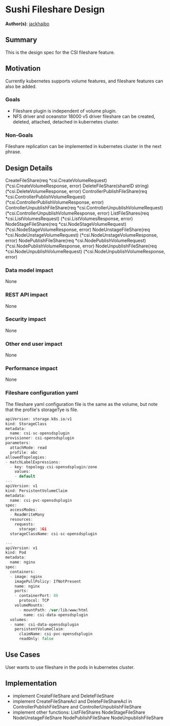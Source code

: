 # Sushi Fileshare Design

**Author(s)**: [jackhaibo](https://github.com/jackhaibo)

## Summary

This is the design spec for the CSI fileshare feature.

## Motivation

Currently kubernetes supports volume features, and fileshare features can also be added. 

### Goals

* Fileshare plugin is independent of volume plugin.
* NFS driver and oceanstor 18000 v5 driver fileshare can be created, deleted, attached, detached in kubernetes cluster.
 
### Non-Goals

Fileshare replication can be implemented in kubernetes cluster in the next phrase. 
 
## Design Details

CreateFileShare(req *csi.CreateVolumeRequest) (*csi.CreateVolumeResponse, error)
DeleteFileShare(shareID string) (*csi.DeleteVolumeResponse, error)
ControllerPublishFileShare(req *csi.ControllerPublishVolumeRequest) (*csi.ControllerPublishVolumeResponse, error)
ControllerUnpublishFileShare(req *csi.ControllerUnpublishVolumeRequest) (*csi.ControllerUnpublishVolumeResponse, error)
ListFileShares(req *csi.ListVolumesRequest) (*csi.ListVolumesResponse, error)
NodeStageFileShare(req *csi.NodeStageVolumeRequest) (*csi.NodeStageVolumeResponse, error)
NodeUnstageFileShare(req *csi.NodeUnstageVolumeRequest) (*csi.NodeUnstageVolumeResponse, error)
NodePublishFileShare(req *csi.NodePublishVolumeRequest) (*csi.NodePublishVolumeResponse, error)
NodeUnpublishFileShare(req *csi.NodeUnpublishVolumeRequest) (*csi.NodeUnpublishVolumeResponse, error)

### Data model impact

None

### REST API impact

None

### Security impact

None

### Other end user impact

None

### Performance impact

None

### Fileshare configuration yaml 
The fileshare yaml configuration file is the same as the volume, but note that the profile's storageTye is file.

```go
apiVersion: storage.k8s.io/v1
kind: StorageClass
metadata:
  name: csi-sc-opensdsplugin
provisioner: csi-opensdsplugin
parameters:
  attachMode: read
  profile: abc
allowedTopologies:
- matchLabelExpressions:
  - key: topology.csi-opensdsplugin/zone
    values:
    - default
---
apiVersion: v1
kind: PersistentVolumeClaim
metadata:
  name: csi-pvc-opensdsplugin
spec:
  accessModes:
  - ReadWriteMany
  resources:
    requests:
      storage: 1Gi
  storageClassName: csi-sc-opensdsplugin

---
apiVersion: v1
kind: Pod
metadata:
  name: nginx 
spec:
  containers:
  - image: nginx
    imagePullPolicy: IfNotPresent
    name: nginx
    ports:
    - containerPort: 80
      protocol: TCP
    volumeMounts:
      - mountPath: /var/lib/www/html
        name: csi-data-opensdsplugin 
  volumes:
  - name: csi-data-opensdsplugin
    persistentVolumeClaim:
      claimName: csi-pvc-opensdsplugin
      readOnly: false
```

## Use Cases

User wants to use fileshare in the pods in kubernetes cluster.
 
## Implementation

* implement CreateFileShare and DeleteFileShare
* implement CreateFileShareAcl and DeleteFileShareAcl in ControllerPublishFileShare and ControllerUnpublishFileShare
* implement other functions: ListFileShares NodeStageFileShare NodeUnstageFileShare NodePublishFileShare NodeUnpublishFileShare
